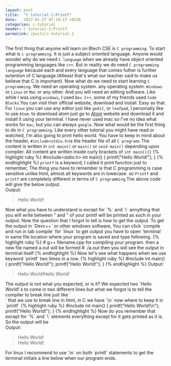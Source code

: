 ```yaml
---
layout: post
title:  "C tutorial-1:Printf"
date:   2017-01-27 07:19:17 +0530
categories: c-tutorial
header: C tutorial-1:Printf
permalink: /posts/c-tutorial-1
---
```

The first thnig that anyone will learn on Btech CSE is `C programming`. To start what is `c programming`. It is just a subject oriented language. Anyone would wonder why do we need `C language` when we already have object oriented programming languages like `c++`.
But in reality we do need `C programming language` because each and every language that comes futher is further extention of C language.(Atleast that's what our teacher said to make us believe that C is important). Now what do we need to start learning `C programming`. We need an operating system. any operating system. `Windows` or `Linux` or `Mac` or any other. And you will need an editing software. Like while I was using `windows`, I used `Dev C++`, some of my friends used `Code Blocks`.You can visit their official website, download and install. Easy as that. For `linux` you can use any editor just like `gedit`, or `leafpad`, I personally like to use `Atom`. to download atom just go to <a href="http://atom.io">Atom</a> website and download it and install it using your terminal.
I have never used mac so I've no idea what works for `mac`, but you can always `google`.
Now what would be the first thing to do in `C programming`. Like every other tutorial you might have read or watched, I'm also going to print hello world.
You have to keep in mind about the header, `#include<stdio.h>`is the header file of all `C programs`
The content is written in `int main()` or `main()` or `void main()` depending upon compiler. All content are written inside  curly brackets of `int main(){}`
{% highlight ruby %}
#include<stdio.h>
int main()
{
printf("Hello World!");
}
{% endhighlight %}
`printf` is a keyword, I called it print function just to remember, The thing you have to remember is
that C programming is case sensitive unlike html, almost all keywords are in lowecase. so `Printf` and `printf` are completely different in terms of `C programming`.The above code will give the below output.<br>
Output:
<blockquote>
Hello World!
</blockquote>
Now what you have to understand is except for `%` and `\` annything that you will write between " and " of your printf  will be printed as such in your output.
Now the question that I forgot to tell is how to get the output. To get the output in `Devc++` or other windows software, You can click `compile and run in tab compile` for `linux` to get output you have to open `terminal` in same file location where your program is saved and type following.
{% highlight ruby %}
# g++ filename.cpp
for compiling your program.
then a new file named a.out will be formed
# ./a.out
then you will see the output in terminal itself
{% endhighlight %}
Now let's see what happens when we use keyword `printf` two times in a row.
{% highlight ruby %}
#include<stdio.h>
int main()
{
printf("Hello World!");
printf("Hello World!");
}
{% endhighlight %}
Output:
<blockquote>
Hello World!Hello World!
</blockquote>
The output is not what you expected, or is it? We expected two `Hello World!`s to come in two different lines but what we forgot is to tell the compiler to break line just like `<br>` that we use to break line in html, in C we have `\n` now where to keep it in `printf`
{% highlight ruby %}
#include<stdio.h>
int main()
{
printf("Hello World!\n");
printf("Hello World!");
}
{% endhighlight %}
Now do you remember that except for `%` and `\` elements everything except for it gets printed as it is. So the output will be<br>
Output:
<blockquote>
Hello World!<br>
Hello World!
</blockquote>
For linux I recommend to use `\n` on both `printf` statements to get the terminal initials a line below when our program ends.
